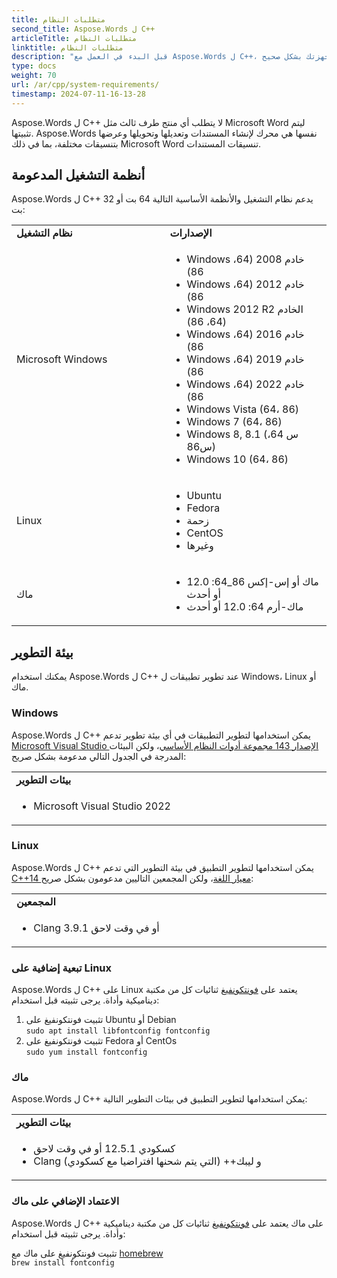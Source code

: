 ```yaml
---
title: متطلبات النظام
second_title: Aspose.Words ل C++
articleTitle: متطلبات النظام
linktitle: متطلبات النظام
description: "قبل البدء في العمل مع Aspose.Words ل C++، تأكد من أنك تفي بمتطلبات نظام التشغيل والنظام الأساسي والأطر والبيئة حتى يتم حساب الأنشطة على أجهزتك بشكل صحيح."
type: docs
weight: 70
url: /ar/cpp/system-requirements/
timestamp: 2024-07-11-16-13-28
---
```


Aspose.Words ل C++ لا يتطلب أي منتج طرف ثالث مثل Microsoft Word ليتم تثبيتها. Aspose.Words نفسها هي محرك لإنشاء المستندات وتعديلها وتحويلها وعرضها بتنسيقات مختلفة، بما في ذلك Microsoft Word تنسيقات المستندات.

## أنظمة التشغيل المدعومة

Aspose.Words ل C++ يدعم نظام التشغيل والأنظمة الأساسية التالية 64 بت أو 32 بت:

<table>
   <tr>
      <td style="font-weight: bold; width:400px">نظام التشغيل</td>
      <td style="font-weight: bold; width:400px">الإصدارات</td>
   </tr>
   <tr>
      <td>Microsoft Windows</td>
      <td><ul>
         <li>Windows خادم 2008 (64، 86)</li>
         <li>Windows خادم 2012 (64، 86)</li>
         <li>Windows 2012 R2 الخادم (64، 86)</li>
         <li>Windows خادم 2016 (64، 86)</li>
         <li>Windows خادم 2019 (64، 86)</li>
         <li>Windows خادم 2022 (64، 86)</li>
         <li>Windows Vista (64، 86)</li>
         <li>Windows 7 (64، 86)</li>
         <li>Windows 8, 8.1 (س 64، س86)</li>
         <li>Windows 10 (64، 86)</li>
      </ul></td>
   </tr>
   <tr>
      <td>Linux</td>
      <td><ul>
         <li>Ubuntu</li>
         <li>Fedora</li>
         <li>زحمة</li>
         <li>CentOS</li>
         <li>وغيرها</li>
      </ul></td>
   </tr>
   <tr>
      <td>ماك</td>
      <td><ul>
         <li>ماك أو إس-إكس 86_64: 12.0 أو أحدث</li>
         <li>ماك-أرم 64: 12.0 أو أحدث</li>
      </ul></td>
   </tr>
</table>

## بيئة التطوير

يمكنك استخدام Aspose.Words ل C++ عند تطوير تطبيقات ل Windows، Linux أو ماك.

### Windows

Aspose.Words ل C++ يمكن استخدامها لتطوير التطبيقات في أي بيئة تطوير تدعم [Microsoft Visual Studio الإصدار 143 مجموعة أدوات النظام الأساسي](https://docs.microsoft.com/en-us/cpp/porting/binary-compat-2015-2017)، ولكن البيئات المدرجة في الجدول التالي مدعومة بشكل صريح:

<table>
	<tr>
			<td style="font-weight: bold; width:800px">بيئات التطوير</td>
		</tr>
  <tr>
			<td><ul><li>Microsoft Visual Studio 2022</li></ul></td>
			</tr>
</table>

### Linux

Aspose.Words ل C++ يمكن استخدامها لتطوير التطبيق في بيئة التطوير التي تدعم [C++14 معيار اللغة](https://en.cppreference.com/w/cpp/14#Compiler_support)، ولكن المجمعين التاليين مدعومون بشكل صريح:

<table>
	<tr>
			<td style="font-weight: bold; width:800px">المجمعين</td>
		</tr>
  <tr>
			<td><ul><li>Clang 3.9.1 أو في وقت لاحق</li></ul></td>
			</tr>
</table>

### تبعية إضافية على Linux

Aspose.Words ل C++ على Linux يعتمد على [فونتكونفيغ](https://www.freedesktop.org/wiki/Software/fontconfig/) ثنائيات كل من مكتبة ديناميكية وأداة. يرجى تثبيته قبل استخدام:

1. تثبيت فونتكونفيغ على Ubuntu أو Debian</br>
`sudo apt install libfontconfig fontconfig`
2. تثبيت فونتكونفيغ على Fedora أو CentOs</br>
`sudo yum install fontconfig`

### ماك

Aspose.Words ل C++ يمكن استخدامها لتطوير التطبيق في بيئات التطوير التالية:

<table>
	<tr>
			<td style="font-weight: bold; width:800px">بيئات التطوير</td>
		</tr>
  <tr>
			<td><ul><li>كسكودي 12.5.1 أو في وقت لاحق</li><li>Clang و ليبك++ (التي يتم شحنها افتراضيا مع كسكودي)</li></ul></td>
			</tr>
</table>

### الاعتماد الإضافي على ماك

Aspose.Words ل C++ على ماك يعتمد على [فونتكونفيغ](https://www.freedesktop.org/wiki/Software/fontconfig/) ثنائيات كل من مكتبة ديناميكية وأداة. يرجى تثبيته قبل استخدام:

تثبيت فونتكونفيغ على ماك مع [homebrew](https://brew.sh)</br>
`brew install fontconfig`

